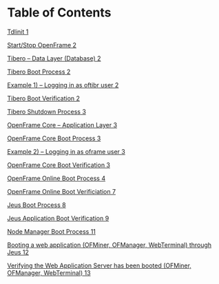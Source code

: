 Table of Contents
=================

[Tdlinit 1](/tdlinit.md)

[Start/Stop OpenFrame 2](#startstop-openframe)

[Tibero – Data Layer (Database) 2](#tibero-data-layer-database)

[Tibero Boot Process 2](#tibero-boot-process)

[Example 1) – Logging in as oftibr user
2](#example-1-logging-in-as-oftibr-user)

[Tibero Boot Verification 2](#tibero-boot-verification)

[Tibero Shutdown Process 3](#tibero-shutdown-process)

[OpenFrame Core – Application Layer
3](#openframe-core-application-layer)

[OpenFrame Core Boot Process 3](#openframe-core-boot-process)

[Example 2) – Logging in as oframe user
3](#example-2-logging-in-as-oframe-user)

[OpenFrame Core Boot Verification 3](#openframe-core-boot-verification)

[OpenFrame Online Boot Process 4](#openframe-online-boot-process)

[OpenFrame Online Boot Verificiation
7](#openframe-online-boot-verificiation)

[Jeus Boot Process 8](#jeus-boot-process)

[Jeus Application Boot Verification
9](#jeus-application-boot-verification)

[Node Manager Boot Process 11](#node-manager-boot-process)

[Booting a web application (OFMiner, OFManager, WebTerminal) through
Jeus
12](#booting-a-web-application-ofminer-ofmanager-webterminal-through-jeus)

[Verifying the Web Application Server has been booted (OFMiner,
OFManager, WebTerminal)
13](#verifying-the-web-application-server-has-been-booted-ofminer-ofmanager-webterminal)
